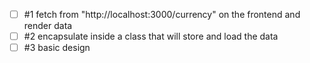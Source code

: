 - [ ] #1 fetch from "http://localhost:3000/currency" on the frontend and render data
- [ ] #2 encapsulate inside a class that will store and load the data
- [ ] #3 basic design